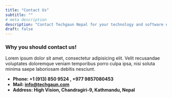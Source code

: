 ```yaml
---
title: "Contact Us"
subtitle: ""
# meta description
description: "Contact Techgaun Nepal for your technology and software engineering needs"
draft: false
---
```



### Why you should contact us!
Lorem ipsum dolor sit amet, consectetur adipisicing elit. Velit recusandae voluptates doloremque veniam temporibus porro culpa ipsa, nisi soluta minima saepe laboriosam debitis nesciunt.

* **Phone: +1 (913) 850 9524 , +977 9857080453** 
* **Mail: info@techgaun.com**
* **Address: High Vision, Chandragiri-9, Kathmandu, Nepal**